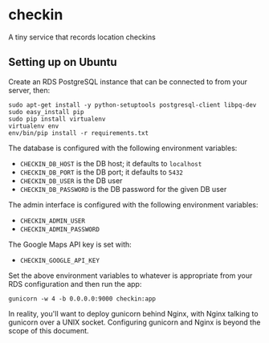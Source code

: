 # checkin

A tiny service that records location checkins

## Setting up on Ubuntu

Create an RDS PostgreSQL instance that can be connected to from your server, then:

```
sudo apt-get install -y python-setuptools postgresql-client libpq-dev
sudo easy_install pip
sudo pip install virtualenv
virtualenv env
env/bin/pip install -r requirements.txt
```

The database is configured with the following environment variables:

* `CHECKIN_DB_HOST` is the DB host; it defaults to `localhost`
* `CHECKIN_DB_PORT` is the DB port; it defaults to `5432`
* `CHECKIN_DB_USER` is the DB user
* `CHECKIN_DB_PASSWORD` is the DB password for the given DB user

The admin interface is configured with the following environment variables:

* `CHECKIN_ADMIN_USER`
* `CHECKIN_ADMIN_PASSWORD`

The Google Maps API key is set with:

* `CHECKIN_GOOGLE_API_KEY`

Set the above environment variables to whatever is appropriate from your RDS configuration and then run the app:

```
gunicorn -w 4 -b 0.0.0.0:9000 checkin:app
```

In reality, you'll want to deploy gunicorn behind Nginx, with Nginx talking to gunicorn over a UNIX socket. Configuring gunicorn and Nginx is beyond the scope of this document.

